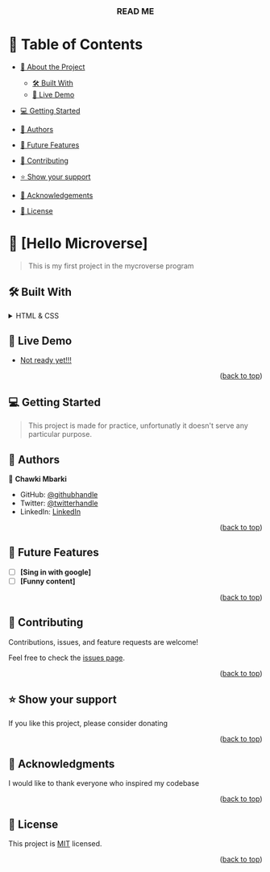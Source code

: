 <a name="readme-top"></a>


<div align="center">

  <h3><b>READ ME</b></h3>

</div>

<!-- TABLE OF CONTENTS -->

# 📗 Table of Contents

- [📖 About the Project](#about-project)
  - [🛠 Built With](#built-with)
  - [🚀 Live Demo](#live-demo)
- [💻 Getting Started](#getting-started)
- [👥 Authors](#authors)
- [🔭 Future Features](#future-features)
- [🤝 Contributing](#contributing)
- [⭐️ Show your support](#support)
- [🙏 Acknowledgements](#acknowledgements)

- [📝 License](#license)

<!-- PROJECT DESCRIPTION -->

# 📖 [Hello Microverse] <a name="about-project"></a>

> This is my first project in the mycroverse program

## 🛠 Built With <a name="built-with"></a>

<details>
  <summary>HTML & CSS</summary>
</details>
<!-- LIVE DEMO -->

## 🚀 Live Demo <a name="live-demo"></a>



- [Not ready yet!!!](#)

<p align="right">(<a href="#readme-top">back to top</a>)</p>

<!-- GETTING STARTED -->

## 💻 Getting Started <a name="getting-started"></a>

> This project is made for practice, unfortunatly it doesn't serve any particular purpose.

<!-- AUTHORS -->

## 👥 Authors <a name="authors"></a>

👤 **Chawki Mbarki**

- GitHub: [@githubhandle](https://github.com/chawkimbarki)
- Twitter: [@twitterhandle](https://twitter.com/Chawki__Mbarki)
- LinkedIn: [LinkedIn](https://www.linkedin.com/in/chawki-mbarki-a77546202/)


<p align="right">(<a href="#readme-top">back to top</a>)</p>

<!-- FUTURE FEATURES -->

## 🔭 Future Features <a name="future-features"></a>

- [ ] **[Sing in with google]**
- [ ] **[Funny content]**

<p align="right">(<a href="#readme-top">back to top</a>)</p>

<!-- CONTRIBUTING -->

## 🤝 Contributing <a name="contributing"></a>

Contributions, issues, and feature requests are welcome!

Feel free to check the [issues page](../../issues/).

<p align="right">(<a href="#readme-top">back to top</a>)</p>

<!-- SUPPORT -->

## ⭐️ Show your support <a name="support"></a>

If you like this project, please consider donating

<p align="right">(<a href="#readme-top">back to top</a>)</p>

<!-- ACKNOWLEDGEMENTS -->

## 🙏 Acknowledgments <a name="acknowledgements"></a>

I would like to thank everyone who inspired my codebase

<p align="right">(<a href="#readme-top">back to top</a>)</p>

<!-- LICENSE -->

## 📝 License <a name="license"></a>

This project is [MIT](./LICENSE) licensed.

<p align="right">(<a href="#readme-top">back to top</a>)</p>
